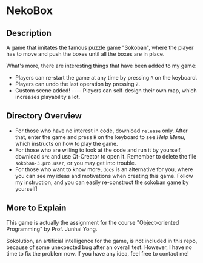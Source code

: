 # NekoBox
## Description
A game that imitates the famous puzzle game "Sokoban", where the player has to move and push the boxes until all the boxes are in place.

What's more, there are interesting things that have been added to my game: 
* Players can re-start the game at any time by pressing `R` on the keyboard.
* Players can undo the last operation by pressing `Z`.
* Custom scene added! ---- Players can self-design their own map, which increases playability a lot.

## Directory Overview
* For those who have no interest in code, download `release` only. After that, enter the game and press `H` on the keyboard to see *Help Menu*, which instructs on how to play the game.
* For those who are willing to look at the code and run it by yourself, download `src` and use Qt-Creator to open it. Remember to delete the file `sokoban-3.pro.user`, or you may get into trouble.
* For those who want to know more, `docs` is an alternative for you, where you can see my ideas and motivations when creating this game. Follow my instruction, and you can easily re-construct the sokoban game by yourself!

## More to Explain
This game is actually the assignment for the course "Object-oriented Programming" by Prof. Junhai Yong.

Sokolution, an artificial intelligence for the game, is not included in this repo, because of some unexpected bug after an overall test. However, I have no time to fix the problem now. If you have any idea, feel free to contact me!

